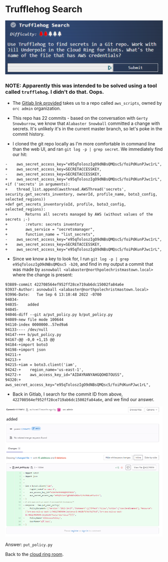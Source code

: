 # Trufflehog Search

![](../../../resources/screenshots/gitsecrets-prompt.png)

### NOTE: Apparently this was intended to be solved using a tool called `trufflehog`. I didn't do that. Oops.

- The [Gitlab link provided](https://haugfactory.com/orcadmin/aws_scripts) takes us to a repo called `aws_scripts`, owned by `orc admin` organization. 

- This repo has 22 commits - based on the conversation with `Gerty Snowburrow`, we know that `Alabaster Snowball` committed a change with secrets. It's unlikely it's in the current master branch, so let's poke in the commit history.

- I cloned the git repo locally as I'm more comfortable in command line than the web UI, and ran `git log -p | grep secret`. We immediately find our hit:

```
-    aws_secret_access_key="e95qToloszIgO9dNBsQMQsc5/foiPdKunPJwc1rL",
+    aws_secret_access_key=SECRETACCESSKEY,
-    aws_secret_access_key=SECRETACCESSKEY,
+    aws_secret_access_key="e95qToloszIgO9dNBsQMQsc5/foiPdKunPJwc1rL",
+if ('secrets' in arguments):
+    thread_list.append(awsthread.AWSThread('secrets', security.get_secrets_inventory, ownerId, profile_name, boto3_config, selected_regions))
+def get_secrets_inventory(oId, profile, boto3_config, selected_regions):
+        Returns all secrets managed by AWS (without values of the secrets ;-)
+        :return: secrets inventory
+        aws_service = "secretsmanager",
+        function_name = "list_secrets",
-    aws_secret_access_key="e95qToloszIgO9dNBsQMQsc5/foiPdKunPJwc1rL",
+    aws_secret_access_key=SECRETACCESSKEY,
+    aws_secret_access_key="e95qToloszIgO9dNBsQMQsc5/foiPdKunPJwc1rL",
```

- Since we know a key to look for, I run `git log -p | grep e95qToloszIgO9dNBsQMQsc5 -b20`, and find in my output a commit that was made by `asnowball <alabaster@northpolechristmastown.local>` where the change is present:

```
93889-commit 422708564ef952ff28ce719ab6dc15002fa84a6e
93937-Author: asnowball <alabaster@northpolechristmastown.local>
93996-Date:   Tue Sep 6 13:10:48 2022 -0700
94034-
94035-    added
94045-
94046-diff --git a/put_policy.py b/put_policy.py
94089-new file mode 100644
94110-index 0000000..57ed9a6
94133---- /dev/null
94147-+++ b/put_policy.py
94167-@@ -0,0 +1,15 @@
94184-+import boto3
94198-+import json
94211-+
94213-+
94215-+iam = boto3.client('iam',
94242-+    region_name='us-east-1',
94272-+    aws_access_key_id="AIDAYRANYAHGQOHD7OUSS",
94320:+    aws_secret_access_key="e95qToloszIgO9dNBsQMQsc5/foiPdKunPJwc1rL",
```

- Back in Gitlab, I search for the commit ID from above, `422708564ef952ff28ce719ab6dc15002fa84a6e`, and we find our answer.

![](../../../resources/screenshots/gitsecrets-answer.png)

Answer: `put_policy.py`

Back to the [cloud ring room](../README.md).